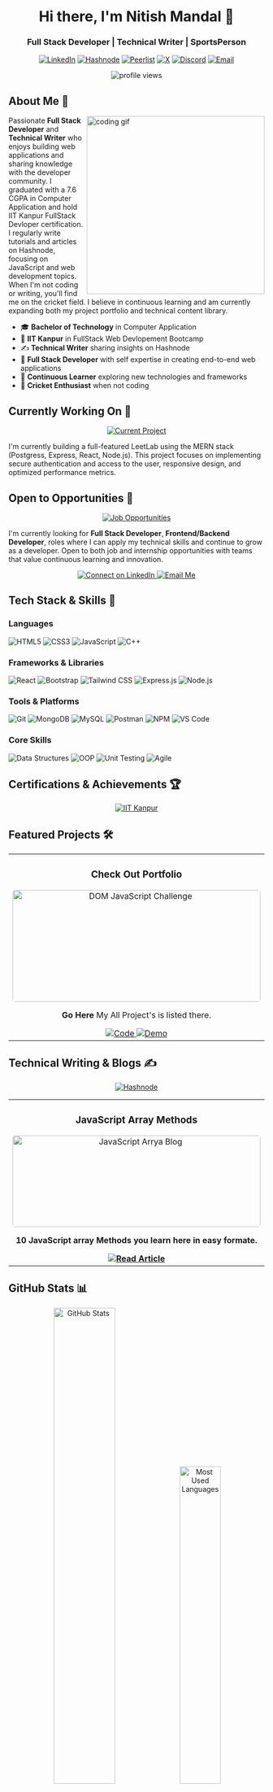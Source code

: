 

<div align="center">
  <h1>Hi there, I'm Nitish Mandal 👋</h1>
  <h3>Full Stack Developer | Technical Writer | SportsPerson</h3>
  
  [![LinkedIn](https://img.shields.io/badge/LinkedIn-0077B5?style=for-the-badge&logo=linkedin&logoColor=white)](https://www.linkedin.com/in/nitish-mandal-b99873277/)
  [![Hashnode](https://img.shields.io/badge/Hashnode-2962FF?style=for-the-badge&logo=hashnode&logoColor=white)](https://hashnode.com/@nitishmandal)
  [![Peerlist](https://img.shields.io/badge/Peerlist-00DC82?style=for-the-badge&logo=peerlist&logoColor=white)](https://peerlist.io/nitishmandal01)
  [![X](https://img.shields.io/badge/X-%23000000.svg?style=for-the-badge&logo=X&logoColor=white)](https://twitter.com/NitishMandl_01)
  [![Discord](https://img.shields.io/badge/Discord-%235865F2.svg?style=for-the-badge&logo=discord&logoColor=white)](https://discordapp.com/users/mandal_76852)
  [![Email](https://img.shields.io/badge/Gmail-D14836?style=for-the-badge&logo=gmail&logoColor=white)](mailto:dev.krnitish@gmail.com)
  
  <img src="https://komarev.com/ghpvc/?username=sagar-1m&label=Profile%20views&color=0e75b6&style=flat" alt="profile views" />
</div>

## About Me 💫

<img align="right" width="350" src="https://user-images.githubusercontent.com/55389276/140866485-8fb1c876-9a8f-4d6a-98dc-08c4981eaf70.gif" alt="coding gif" />

Passionate **Full Stack Developer** and **Technical Writer** who enjoys building web applications and sharing knowledge with the developer community. I graduated with a 7.6 CGPA in Computer Application and hold IIT Kanpur FullStack Devloper certification. I regularly write tutorials and articles on Hashnode, focusing on JavaScript and web development topics. When I'm not coding or writing, you'll find me on the cricket field. I believe in continuous learning and am currently expanding both my project portfolio and technical content library.

- 🎓 **Bachelor of Technology** in Computer Application
- 🌟 **IIT Kanpur** in FullStack Web Devlopement Bootcamp
- ✍️ **Technical Writer** sharing insights on Hashnode
- 🚀 **Full Stack Developer** with self expertise in creating end-to-end web applications
- 🌱 **Continuous Learner** exploring new technologies and frameworks
- 🏏 **Cricket Enthusiast** when not coding

## Currently Working On 🔨

<div align="center">
  <a href="#" target="_blank">
    <img src="https://img.shields.io/badge/LeetLab-4B275F?style=for-the-badge" alt="Current Project" />
  </a>
</div>

I'm currently building a full-featured LeetLab using the MERN stack (Postgress, Express, React, Node.js). This project focuses on implementing secure authentication and access to the user, responsive design, and optimized performance metrics.

## Open to Opportunities 💼

<div align="center">
  <a href="mailto:dev.krnitish@gmail.com?subject=Job%20Opportunity" target="_blank">
    <img src="https://img.shields.io/badge/Actively_Seeking-Job_Opportunities-brightgreen?style=for-the-badge" alt="Job Opportunities" />
  </a>
</div>

I'm currently looking for **Full Stack Developer**, **Frontend/Backend Developer**, roles where I can apply my technical skills and continue to grow as a developer. Open to both job and internship opportunities with teams that value continuous learning and innovation.

<div align="center">
  <a href="https://www.linkedin.com/in/nitish-mandal-b99873277/" target="_blank">
    <img src="https://img.shields.io/badge/Connect_on_LinkedIn-0077B5?style=for-the-badge&logo=linkedin&logoColor=white" alt="Connect on LinkedIn" />
  </a>
  <a href="mailto:dev.krnitish@gmail.com?subject=Job%20Opportunity" target="_blank">
    <img src="https://img.shields.io/badge/Email_Me-D14836?style=for-the-badge&logo=gmail&logoColor=white" alt="Email Me" />
  </a>
</div>

## Tech Stack & Skills 🚀

### Languages

![HTML5](https://img.shields.io/badge/HTML5-E34F26?style=for-the-badge&logo=html5&logoColor=white)
![CSS3](https://img.shields.io/badge/CSS3-1572B6?style=for-the-badge&logo=css3&logoColor=white)
![JavaScript](https://img.shields.io/badge/JavaScript-F7DF1E?style=for-the-badge&logo=javascript&logoColor=black)
![C++](https://img.shields.io/badge/C++-00599C?style=for-the-badge&logo=cplusplus&logoColor=white)

### Frameworks & Libraries

![React](https://img.shields.io/badge/React-20232A?style=for-the-badge&logo=react&logoColor=61DAFB)
![Bootstrap](https://img.shields.io/badge/Bootstrap-7952B3?style=for-the-badge&logo=bootstrap&logoColor=white)
![Tailwind CSS](https://img.shields.io/badge/Tailwind_CSS-38B2AC?style=for-the-badge&logo=tailwind-css&logoColor=white)
![Express.js](https://img.shields.io/badge/Express.js-000000?style=for-the-badge&logo=express&logoColor=white)
![Node.js](https://img.shields.io/badge/Node.js-339933?style=for-the-badge&logo=nodedotjs&logoColor=white)

### Tools & Platforms

![Git](https://img.shields.io/badge/Git-F05032?style=for-the-badge&logo=git&logoColor=white)
![MongoDB](https://img.shields.io/badge/MongoDB-4EA94B?style=for-the-badge&logo=mongodb&logoColor=white)
![MySQL](https://img.shields.io/badge/MySQL-4479A1?style=for-the-badge&logo=mysql&logoColor=white)
![Postman](https://img.shields.io/badge/Postman-FF6C37?style=for-the-badge&logo=postman&logoColor=white)
![NPM](https://img.shields.io/badge/npm-CB3837?style=for-the-badge&logo=npm&logoColor=white)
![VS Code](https://img.shields.io/badge/VS_Code-007ACC?style=for-the-badge&logo=visual-studio-code&logoColor=white)

### Core Skills

![Data Structures](https://img.shields.io/badge/Data_Structures-FF6B6B?style=for-the-badge&logoColor=white)
![OOP](https://img.shields.io/badge/OOP-6495ED?style=for-the-badge&logoColor=white)
![Unit Testing](https://img.shields.io/badge/Unit_Testing-38B2AC?style=for-the-badge&logoColor=white)
![Agile](https://img.shields.io/badge/Agile-1572B6?style=for-the-badge&logoColor=white)

## Certifications & Achievements 🏆

<div align="center">
  <a href="file:///home/nitish/Documents/PERSONAL%20INFORMATION/Certifications/Nitish%20CourseCertificate%20-%20IFACET%20IITK.pdf" target="_blank">
    <img src="https://img.shields.io/badge/IIT%20Kanpur-Full%20Stack%20Devlopement%20Bootcamp-0078D4?style=for-the-badge&logo=microsoft&logoColor=white" alt="IIT Kanpur" />
  </a>
  <br>
</div>

## Featured Projects 🛠️

<table>
  <tr>
    <td width="50%" valign="top">
      <h3 align="center">Check Out Portfolio</h3>
      <div align="center">
        <a href="https://react-portfolio-ten-lac.vercel.app/" target="_blank">
          <img src="https://encrypted-tbn0.gstatic.com/images?q=tbn:ANd9GcQdH7AfQYkAHSuZtC6C5PdQH0g8GrCFK6UTxzWxEDJxsxpncQjdly9r1UQ&s" width="100%" height="220px" style="object-fit:cover; border-radius:5px" alt="DOM JavaScript Challenge"/>
        </a>
        <p>
          <strong>Go Here</strong> My All Project's is listed there.
        </p>
        <div>
          <a href="https://github.com/mandalnitish01" target="_blank">
            <img src="https://img.shields.io/badge/Code-black?style=flat-square&logo=github" alt="Code">
          </a>
          <a href="https://react-portfolio-ten-lac.vercel.app/" target="_blank">
            <img src="https://img.shields.io/badge/Demo-blue?style=flat-square&logo=chrome" alt="Demo">
          </a>
        </div>
      </div>
    </td>
  </tr>
</table>

## Technical Writing & Blogs ✍️

<div align="center">
  <a href="https://hashnode.com/@nitishmandal" target="_blank">
   <img src="https://img.shields.io/badge/Hashnode-2962FF?style=for-the-badge&logo=hashnode&logoColor=white" alt="Hashnode" />
  </a>
</div>

<table>
  <tr>
    <td width="50%" valign="top">
      <h3 align="center">JavaScript Array Methods</h3>
      <div align="center">
        <a href="https://network-concept.hashnode.dev/understanding-arrays-and-their-methods-with-real-life-examples" target="_blank">
          <img src="https://encrypted-tbn0.gstatic.com/images?q=tbn:ANd9GcSGgLPlqYHjbZNrqicPVXVYtfhraoLCe8kWHQ&s" width="100%" height="180px" style="object-fit:cover; border-radius:5px" alt="JavaScript Arrya Blog"/>
        </a>
        <p>
          <strong>10 JavaScript array Methods you learn here in easy formate.
        </p>
        <div>
          <a href="https://network-concept.hashnode.dev/understanding-arrays-and-their-methods-with-real-life-examples" target="_blank">
            <img src="https://img.shields.io/badge/Read_Article-2962FF?style=flat-square&logo=hashnode&logoColor=white" alt="Read Article">
          </a>
        </div>
      </div>
    </td>
  </tr>
</table>

## GitHub Stats 📊

<div align="center">
  <img width="49%" src="https://github-readme-stats.vercel.app/api?username=mandalnitish01&show_icons=true&locale=en&theme=react&hide_border=true" alt="GitHub Stats" />
  <img width="40%" src="https://github-readme-stats.vercel.app/api/top-langs?username=mandalnitish01&show_icons=true&locale=en&layout=compact&theme=react&hide_border=true" alt="Most Used Languages" />
</div>

<div align="center">
  
[![GitHub Streak](https://streak-stats.demolab.com/?user=mandalnitish01&theme=gruvbox-duo)](https://git.io/streak-stats)
</div>

<div align="center">
  <i>Let's connect and build something amazing together!</i>
</div>
